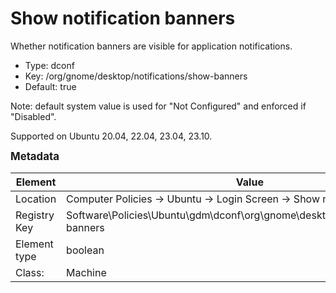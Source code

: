 # Show notification banners

Whether notification banners are visible for application notifications.

- Type: dconf
- Key: /org/gnome/desktop/notifications/show-banners
- Default: true

Note: default system value is used for "Not Configured" and enforced if "Disabled".

Supported on Ubuntu 20.04, 22.04, 23.04, 23.10.



<span style="font-size: larger;">**Metadata**</span>

| Element      | Value            |
| ---          | ---              |
| Location     | Computer Policies -> Ubuntu -> Login Screen -> Show notification banners    |
| Registry Key | Software\Policies\Ubuntu\gdm\dconf\org\gnome\desktop\notifications\show-banners         |
| Element type | boolean |
| Class:       | Machine       |
